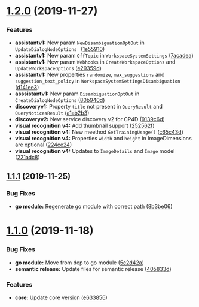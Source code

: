 # [1.2.0](https://github.com/edwindvinas/watson-go-sdk/compare/v1.1.1...v1.2.0) (2019-11-27)


### Features

* **assistantv1:** New param `NewDisambiguationOptOut` in `UpdateDialogNodeOptions ` ([1e55910](https://github.com/edwindvinas/watson-go-sdk/commit/1e559109b298c91ff2c44074ba3489b7349c7ba3))
* **assistantv1:** New param `OffTopic` in `WorkspaceSystemSettings` ([7acadea](https://github.com/edwindvinas/watson-go-sdk/commit/7acadea9c21d58c2cda0db6bb7d533ca927c2487))
* **assistantv1:** New param `Webhooks` in `CreateWorkspaceOptions` and `UpdateWorkspaceOptions` ([e29359d](https://github.com/edwindvinas/watson-go-sdk/commit/e29359d6cc96c4ea5ba47a649b8b4ebcefc301d8))
* **assistantv1:** New properties `randomize`, `max_suggestions` and `suggestion_text_policy` in  `WorkspaceSystemSettingsDisambiguation` ([d141ee3](https://github.com/edwindvinas/watson-go-sdk/commit/d141ee3daca3edf4d74b95a7435bcb67ce5f108a))
* **asssistantv1:** New param `DisambiguationOptOut` in `CreateDialogNodeOptions` ([80b940d](https://github.com/edwindvinas/watson-go-sdk/commit/80b940d4a3bb38ed9cb254f7f4df94e497c84556))
* **discoveryv1:**  Property `title` not present in `QueryResult` and `QueryNoticesResult` ([a1ab2b3](https://github.com/edwindvinas/watson-go-sdk/commit/a1ab2b3288105de2a98aa8ce6417491122fb63fe))
* **discoveryv2:** New service discovery v2 for CP4D ([9139c6d](https://github.com/edwindvinas/watson-go-sdk/commit/9139c6dea422d69542e0432719c8fc74f721701d))
* **visual recognition v4:** Add thumbnail support ([252562f](https://github.com/edwindvinas/watson-go-sdk/commit/252562fdfb1290ebf3fa30ce72b5f3370142debe))
* **visual recognition v4:** New meethod `GetTrainingUsage()` ([c65c43d](https://github.com/edwindvinas/watson-go-sdk/commit/c65c43da3fb447242e93300af09fd99faeba15df))
* **visual recognition v4:** Properties `width` and `height` in ImageDimensions are optional ([224ce24](https://github.com/edwindvinas/watson-go-sdk/commit/224ce245356e8281473314a42f000c59946b79a4))
* **visual recognition v4:** Updates to `ImageDetails` and `Image` model ([221adc8](https://github.com/edwindvinas/watson-go-sdk/commit/221adc8a3f55e4fd14619aa2698a94f9f0697912))

## [1.1.1](https://github.com/edwindvinas/watson-go-sdk/compare/v1.1.0...v1.1.1) (2019-11-25)


### Bug Fixes

* **go module:** Regenerate go module with correct path ([8b3be06](https://github.com/edwindvinas/watson-go-sdk/commit/8b3be061d44cfc4e9c7dc3dd7a9a89f218e930ed))

# [1.1.0](https://github.com/edwindvinas/watson-go-sdk/compare/v1.0.0...v1.1.0) (2019-11-18)


### Bug Fixes

* **go module:** Move from dep to go module ([5c2d42a](https://github.com/edwindvinas/watson-go-sdk/commit/5c2d42ae3e70e5411e19d9a0c1ea26fccc7ef17c))
* **semantic release:** Update files for semantic release ([405833d](https://github.com/edwindvinas/watson-go-sdk/commit/405833d514a9bf602e49964ca90797c6b6210b69))


### Features

* **core:** Update core version ([e633856](https://github.com/edwindvinas/watson-go-sdk/commit/e633856bf5de23a153e4ee22169b1fd7bfd27461))

